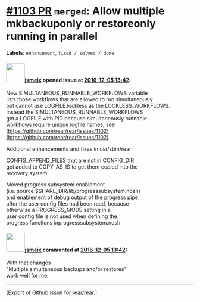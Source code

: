 [\#1103 PR](https://github.com/rear/rear/pull/1103) `merged`: Allow multiple mkbackuponly or restoreonly running in parallel
============================================================================================================================

**Labels**: `enhancement`, `fixed / solved / done`

#### <img src="https://avatars.githubusercontent.com/u/1788608?u=925fc54e2ce01551392622446ece427f51e2f0ce&v=4" width="50">[jsmeix](https://github.com/jsmeix) opened issue at [2016-12-05 13:42](https://github.com/rear/rear/pull/1103):

New SIMULTANEOUS\_RUNNABLE\_WORKFLOWS variable  
lists those workflows that are allowed to run simultaneously  
but cannot use LOGFILE.lockless as the LOCKLESS\_WORKFLOWS.  
Instead the SIMULTANEOUS\_RUNNABLE\_WORKFLOWS  
get a LOGFILE with PID because simultaneously runnable  
workflows require unique logfile names, see  
[https://github.com/rear/rear/issues/1102](https://github.com/rear/rear/issues/1102)

Additional enhancements and fixes in usr/sbin/rear:

CONFIG\_APPEND\_FILES that are not in CONFIG\_DIR  
get added to COPY\_AS\_IS to get them copied into the  
recovery system.

Moved progress subsystem enablement  
(i.e. source $SHARE\_DIR/lib/progresssubsystem.nosh)  
and enablement of debug output of the progress pipe  
after the user config files had been read, because  
otherwise a PROGRESS\_MODE setting in a  
user config file is not used when defining the  
progress functions inprogresssubsystem.nosh

#### <img src="https://avatars.githubusercontent.com/u/1788608?u=925fc54e2ce01551392622446ece427f51e2f0ce&v=4" width="50">[jsmeix](https://github.com/jsmeix) commented at [2016-12-05 13:42](https://github.com/rear/rear/pull/1103#issuecomment-264856830):

With that changes  
"Multiple simultaneous backups and/or restores"  
work well for me.

------------------------------------------------------------------------

\[Export of Github issue for
[rear/rear](https://github.com/rear/rear).\]
